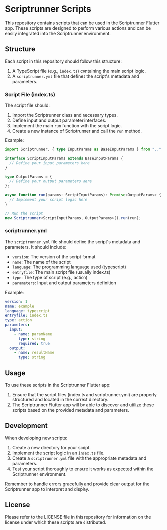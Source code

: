 # Scriptrunner Scripts

This repository contains scripts that can be used in the Scriptrunner Flutter app. These scripts are designed to perform various actions and can be easily integrated into the Scriptrunner environment.

## Structure

Each script in this repository should follow this structure:

1. A TypeScript file (e.g., `index.ts`) containing the main script logic.
2. A `scriptrunner.yml` file that defines the script's metadata and parameters.

### Script File (index.ts)

The script file should:

1. Import the Scriptrunner class and necessary types.
2. Define input and output parameter interfaces.
3. Implement the main `run` function with the script logic.
4. Create a new instance of Scriptrunner and call the `run` method.

Example:

```typescript
import Scriptrunner, { type InputParams as BaseInputParams } from "..";

interface ScriptInputParams extends BaseInputParams {
  // Define your input parameters here
}

type OutputParams = {
  // Define your output parameters here
};

async function run(params: ScriptInputParams): Promise<OutputParams> {
  // Implement your script logic here
}

// Run the script
new Scriptrunner<ScriptInputParams, OutputParams>().run(run);
```

### scriptrunner.yml

The `scriptrunner.yml` file should define the script's metadata and parameters. It should include:

- `version`: The version of the script format
- `name`: The name of the script
- `language`: The programming language used (typescript)
- `entryfile`: The main script file (usually index.ts)
- `type`: The type of script (e.g., action)
- `parameters`: Input and output parameters definition

Example:

```yaml
version: 1
name: example
language: typescript
entryfile: index.ts
type: action
parameters:
  input:
    - name: paramName
      type: string
      required: true
  output:
    - name: resultName
      type: string
```

## Usage

To use these scripts in the Scriptrunner Flutter app:

1. Ensure that the script files (index.ts and scriptrunner.yml) are properly structured and located in the correct directory.
2. The Scriptrunner Flutter app will be able to discover and utilize these scripts based on the provided metadata and parameters.

## Development

When developing new scripts:

1. Create a new directory for your script.
2. Implement the script logic in an `index.ts` file.
3. Create a `scriptrunner.yml` file with the appropriate metadata and parameters.
4. Test your script thoroughly to ensure it works as expected within the Scriptrunner environment.

Remember to handle errors gracefully and provide clear output for the Scriptrunner app to interpret and display.

## License

Please refer to the LICENSE file in this repository for information on the license under which these scripts are distributed.
